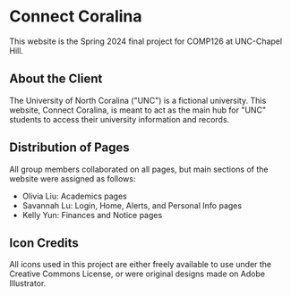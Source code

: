 # Connect Coralina
This website is the Spring 2024 final project for COMP126 at UNC-Chapel Hill.

## About the Client
The University of North Coralina ("UNC") is a fictional university. This website, Connect Coralina, is meant to act as the main hub for "UNC" students to access their university information and records.

## Distribution of Pages
All group members collaborated on all pages, but main sections of the website were assigned as follows:
- Olivia Liu: Academics pages
- Savannah Lu: Login, Home, Alerts, and Personal Info pages
- Kelly Yun: Finances and Notice pages

## Icon Credits
All icons used in this project are either freely available to use under the Creative Commons License, or were original designs made on Adobe Illustrator.
